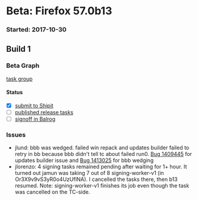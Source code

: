 # Beta: Firefox 57.0b13

### Started: 2017-10-30

## Build 1

### Beta Graph
[task group](https://tools.taskcluster.net/push-inspector/#/dpUz79QfR7ek4Efz0wWbxQ)


#### Status
- [x] [submit to Shipit](https://wiki.mozilla.org/Release:Release_Automation_on_Mercurial:Starting_a_Release#Submit_to_Ship_It)
- [ ] [published release tasks](../how-tos/relpro.md#4-publish-release)
- [ ] [signoff in Balrog](../how-tos/relpro.md#3-signoffs)

### Issues
- jlund: bbb was wedged. failed win repack and updates builder failed to retry in bb because bbb didn't tell tc about failed run0. [Bug 1409445](https://bugzil.la/1409445) for updates builder issue and [Bug 1413025](https://bugzil.la/1413025) for bbb wedging
- jlorenzo: 4 signing tasks remained pending after waiting for 1+ hour. It turned out jamun was taking 7 out of 8 signing-worker-v1 (in Or3X9v9vS3yR0o4UzUflNA). I cancelled the tasks there, then b13 resumed. Note: signing-worker-v1 finishes its job even though the task was cancelled on the TC-side.
